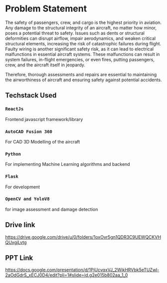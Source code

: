 # Problem Statement 
The safety of passengers, crew, and cargo is the highest priority in aviation. Any damage to the structural integrity of an aircraft, no matter how minor, poses a potential threat to safety. Issues such as dents or structural deformities can disrupt airflow, impair aerodynamics, and weaken critical structural elements, increasing the risk of catastrophic failures during flight. Faulty wiring is another significant safety risk, as it can lead to electrical malfunctions in essential aircraft systems. These malfunctions can result in system failures, in-flight emergencies, or even fires, putting passengers, crew, and the aircraft itself in jeopardy.

Therefore, thorough assessments and repairs are essential to maintaining the airworthiness of aircraft and ensuring safety against potential accidents.

## Techstack Used

### `ReactJs`
Frontend javascript framework/library

### `AutoCAD Fusion 360`
For CAD 3D Modelling of the aircraft

### `Python`
For implementing Machine Learning algorithms and backend

### `Flask`
For development

### `OpenCV and YoloV8`
for image assessment and damage detection

## Drive link
https://drive.google.com/drive/u/0/folders/1oxOvr5gn1QDR3C9UEWQCKVHQUxgjLvtg

## PPT Link
https://docs.google.com/presentation/d/1PjUcvqxVJ_2WikHRVbk5eTUZwl-2aOdGdrS_xECJ0D4/edit?pli=1#slide=id.g2e015b802aa_1_0


